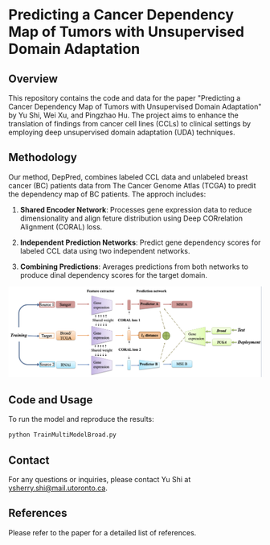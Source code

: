 # Predicting a Cancer Dependency Map of Tumors with Unsupervised Domain Adaptation
## Overview

This repository contains the code and data for the paper "Predicting a Cancer Dependency Map of Tumors with Unsupervised Domain Adaptation" by Yu Shi, Wei Xu, and Pingzhao Hu. The project aims to enhance the translation of findings from cancer cell lines (CCLs) to clinical settings by employing deep unsupervised domain adaptation (UDA) techniques.

## Methodology

Our method, DepPred, combines labeled CCL data and unlabeled breast cancer (BC) patients data from The Cancer Genome Atlas (TCGA) to predit the dependency map of BC patients. The approch includes:
 
 1. **Shared Encoder Network**: Processes gene expression data to reduce dimensionality and align feture distribution using Deep CORrelation Alignment (CORAL) loss.

 2. **Independent Prediction Networks**: Predict gene dependency scores for labeled CCL data using two independent networks.

 3. **Combining Predictions**: Averages predictions from both networks to produce dinal dependency scores for the target domain.

![Model Achitecture](Figs/Model_architecture.png)

## Code and Usage

To run the model and reproduce the results:
```sh
python TrainMultiModelBroad.py
```

## Contact

For any questions or inquiries, please contact Yu Shi at ysherry.shi@mail.utoronto.ca.

## References

Please refer to the paper for a detailed list of references.
